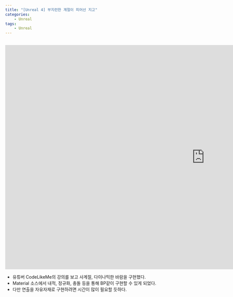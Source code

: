 ```yaml
---
title: "[Unreal 4] 부지런한 계절이 피어선 지고"
categories:
    - Unreal
tags:
    - Unreal
---
```


<br>
<iframe width="1280" height="720" src="https://www.youtube.com/embed/erYWqyEbjyI" title="YouTube video player" frameborder="0" allow="accelerometer; autoplay; clipboard-write; encrypted-media; gyroscope; picture-in-picture" allowfullscreen></iframe>

<br>

- 유튜버 CodeLikeMe의 강의를 보고 사계절, 다이나믹한 바람을 구현했다.
- Material 소스에서 내적, 정규화, 충돌 등을 통해 BP같이 구현할 수 있게 되었다.
- 다만 연출을 자유자재로 구현하려면 시간이 많이 필요할 듯하다.